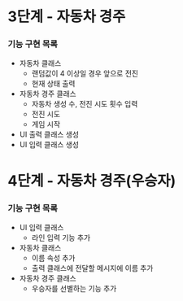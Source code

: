 # 3단계 - 자동차 경주


### 기능 구현 목록
- 자동차 클래스
  - 랜덤값이 4 이상일 경우 앞으로 전진
  - 현재 상태 출력
- 자동차 경주 클래스
  - 자동차 생성 수, 전진 시도 횟수 입력
  - 전진 시도
  - 게임 시작
- UI 출력 클래스 생성
- UI 입력 클래스 생성
 
# 4단계 - 자동차 경주(우승자)
### 기능 구현 목록
- UI 입력 클래스
  - 라인 입력 기능 추가
- 자동차 클래스
  - 이름 속성 추가
  - 출력 클래스에 전달할 메시지에 이름 추가
- 자동차 경주 클래스
  - 우승자를 선별하는 기능 추가